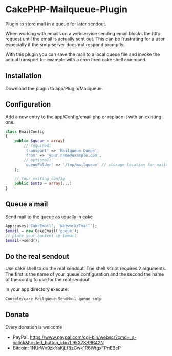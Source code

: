 CakePHP-Mailqueue-Plugin
========================

Plugin to store mail in a queue for later sendout.

When working with emails on a webservice sending email blocks the http request until the email is actually sent out. This can be frustrating for a user especially if the smtp server does not respond promptly.

With this plugin you can save the mail to a local queue file and invoke the actual transport for example with a cron fired cake shell command.

Installation
-------------

Download the plugin to app/Plugin/Mailqueue.

Configuration
-------------

Add a new entry to the app/Config/email.php or replace it with an existing one.

```php
class EmailConfig
{
    public $queue = array(
        // required:
        'transport' => 'Mailqueue.Queue',
        'from' => 'your.name@example.com',
        // optional:
        'queueFolder' => '/tmp/mailqueue' // storage location for mailqueue
    );

    // Your exiting config
    public $smtp = array(...)
}
```

Queue a mail
------------

Send mail to the queue as usually in cake

```php
App::uses('CakeEmail', 'Network/Email');
$email = new CakeEmail('queue');
// place your content in $email
$email->send();
```

Do the real sendout
-------------------

Use cake shell to do the real sendout. The shell script requires 2 arguments. The first is the name of your queue configuration and the second the name of the config to use for the real sendout.

In your app directory execute:

```sh
Console/cake Mailqueue.SendMail queue smtp
```

Donate
------
Every donation is welcome

* PayPal: https://www.paypal.com/cgi-bin/webscr?cmd=_s-xclick&hosted_button_id=7L95X7SB9B42N
* Bitcoin: 1NUrWv9zkYaKjLf8zGwk1R6WtgxFPnEBcP
